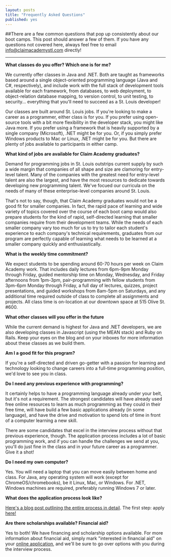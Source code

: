 ```yaml
---
layout: posts
title: "Frequently Asked Questions"
published: yes
---
```


##There are a few common questions that pop up consistently about our boot camps. This post should answer a few of them. If you have any questions not covered here, always feel free to email info@claimacademystl.com directly!

***

**What classes do you offer? Which one is for me?**

We currently offer classes in Java and .NET. Both are taught as frameworks based around a single object-oriented programming language (Java and C#, respectively), and include work with the full stack of development tools available for each framework, from databases, to web deployment, to object-relation database mapping, to version control, to unit testing, to security... everything that you'll need to succeed as a St. Louis developer!

Our classes are built around St. Louis jobs. If you're looking to make a career as a programmer, either class is for you. If you prefer using open-source tools with a bit more flexibility in the developer stack, you might like Java more. If you prefer using a framework that is heavily supported by a single company (Microsoft), .NET might be for you. Or, if you simply prefer Windows products to Mac or Linux, .NET might be for you. But there are plenty of jobs available to participants in either camp.
 

**What kind of jobs are available for Claim Academy graduates?**

Demand for programming jobs in St. Louis outstrips current supply by such a wide margin that companies of all shape and size are clamoring for entry-level talent. Many of the companies with the greatest need for entry-level talent are also the largest, and have the most resources to dedicate towards developing new programming talent. We've focued our curricula on the needs of many of these enterprise-level companies around St. Louis. 

That's not to say, though, that Claim Academy graduates would not be a good fit for smaller companies. In fact, the rapid pace of learning and wide variety of topics covered over the course of each boot camp would also prepare students for the kind of rapid, self-directed learning that smaller companies require from their development teams. While the needs of each smaller company vary too much for us to try to tailor each student's experience to each company's technical requirements, graduates from our program are perfectly capable of learning what needs to be learned at a smaller company quickly and enthusiastically.
 

**What is the weekly time commitment?**

We expect students to be spending around 60-70 hours per week on Claim Academy work. That includes daily lectures from 6pm-9pm Monday through Friday, guided mentorship time on Monday, Wednesday, and Friday afternoons from 1pm-3pm, pair-programming with fellow students from 3pm-6pm Monday through Friday, a full day of lectures, quizzes, project presentations, and guided workshops from 8am-5pm on Saturdays, and any additional time required outside of class to complete all assignments and projects. All class time is on-location at our downtown space at 515 Olive St. #600.


**What other classes will you offer in the future**

While the current demand is highest for Java and .NET developers, we are also developing classes in Javascript (using the MEAN stack) and Ruby on Rails. Keep your eyes on the blog and on your inboxes for more information about these classes as we build them.


**Am I a good fit for this program?**

If you're a self-directed and driven go-getter with a passion for learning and technology looking to change careers into a full-time programming position, we'd love to see you in class. 
 

**Do I need any previous experience with programming?**

It certainly helps to have a programming language already under your belt, but it's not a requirement. The strongest candidates will have already used free online resources to learn as much programming as they could in their free time, will have build a few basic applications already (in some language), and have the drive and motivation to spend lots of time in front of a computer learning a new skill. 

There are some candidates that excel in the interview process without that previous experience, though. The application process includes a lot of basic programming work, and if you can handle the challenges we send at you, you'll do just fine in the class and in your future career as a programmer. Give it a shot!


**Do I need my own computer?**

Yes. You will need a laptop that you can move easily between home and class. For Java, any operating system will work (except for ChromeOS/chromebooks), be it Linux, Mac, or Windows. For .NET, Windows machines are required, preferably running Windows 7 or later.
 

**What does the application process look like?**

<a href="claimacademystl.com/blog/2014/12/30/application-process/">Here's a blog post outlining the entire process in detail</a>. The first step: apply <a href="http://claimacademystl.com/html/signup.html">here!</a>
 

**Are there scholarships available? Financial aid?**

Yes to both! We have financing and scholarship options available. For more information about financial aid, simply mark "interested in financial aid" on your <a href="http://claimacademystl.com/html/signup.html">online application</a>, and we'll be sure to go over options with you during the interview process.

